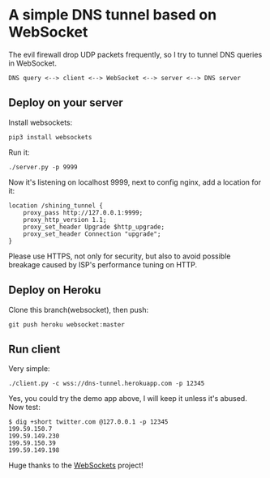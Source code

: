 # A simple DNS tunnel based on WebSocket

The evil firewall drop UDP packets frequently, so I try to tunnel DNS queries in WebSocket.

~~~~~~~~
DNS query <--> client <--> WebSocket <--> server <--> DNS server
~~~~~~~~

## Deploy on your server
Install websockets:

~~~~~~~~
pip3 install websockets
~~~~~~~~

Run it:

~~~~~~~~
./server.py -p 9999
~~~~~~~~

Now it's listening on localhost 9999, next to config nginx, add a location for it:

~~~~~~~~
location /shining_tunnel {
    proxy_pass http://127.0.0.1:9999;
    proxy_http_version 1.1;
    proxy_set_header Upgrade $http_upgrade;
    proxy_set_header Connection "upgrade";
}
~~~~~~~~
Please use HTTPS, not only for security, but also to avoid possible breakage caused by ISP's performance tuning on HTTP.

## Deploy on Heroku
Clone this branch(websocket), then push:

~~~~~~~~
git push heroku websocket:master
~~~~~~~~

## Run client
Very simple:

~~~~~~~~
./client.py -c wss://dns-tunnel.herokuapp.com -p 12345
~~~~~~~~

Yes, you could try the demo app above, I will keep it unless it's abused. Now test:

~~~~~~~~
$ dig +short twitter.com @127.0.0.1 -p 12345
199.59.150.7
199.59.149.230
199.59.150.39
199.59.149.198
~~~~~~~~

Huge thanks to the [WebSockets](https://github.com/aaugustin/websockets) project!
